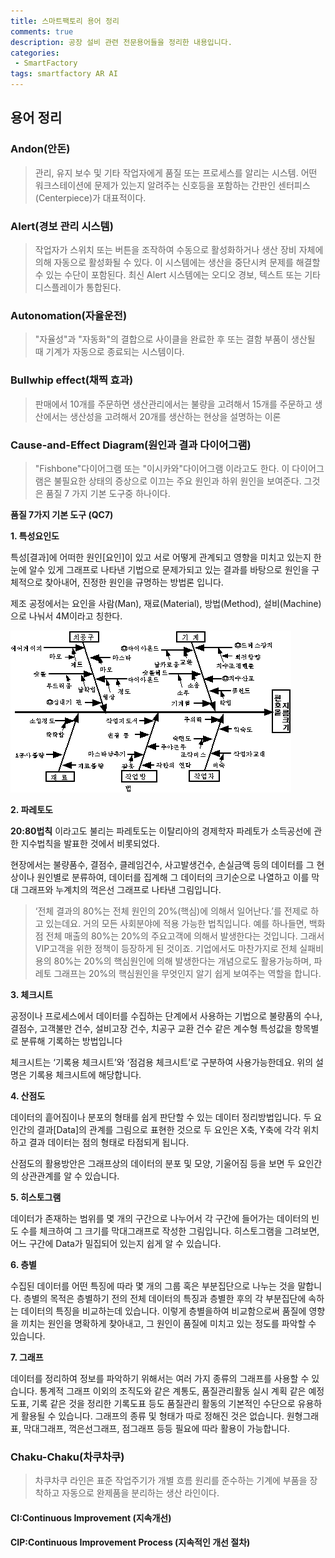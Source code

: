```yaml
---
title: 스마트팩토리 용어 정리
comments: true
description: 공장 설비 관련 전문용어들을 정리한 내용입니다.
categories:
 - SmartFactory
tags: smartfactory AR AI 
---
```



## 용어 정리

### Andon(안돈)

> 관리, 유지 보수 및 기타 작업자에게 품질 또는 프로세스를 알리는 시스템. 어떤 워크스테이션에 문제가 있는지 알려주는 신호등을 포함하는 간판인 센터피스(Centerpiece)가 대표적이다.

### Alert(경보 관리 시스템)

> 작업자가 스위치 또는 버튼을 조작하여 수동으로 활성화하거나 생산 장비 자체에 의해 자동으로 활성화될 수 있다. 이 시스템에는 생산을 중단시켜 문제를 해결할 수 있는 수단이 포함된다. 최신 Alert 시스템에는 오디오 경보, 텍스트 또는 기타 디스플레이가 통합된다.

### Autonomation(자율운전)

> "자율성"과 "자동화"의 결합으로 사이클을 완료한 후 또는 결함 부품이 생산될 때 기계가 자동으로 종료되는 시스템이다.

### Bullwhip effect(채찍 효과)

> 판매에서 10개를 주문하면 생산관리에서는 불량을 고려해서 15개를 주문하고 생산에서는 생산성을 고려해서 20개를 생산하는 현상을 설명하는 이론

### Cause-and-Effect Diagram(원인과 결과 다이어그램)

> "Fishbone"다이어그램 또는 "이시카와"다이어그램 이라고도 한다. 이 다이어그램은 불필요한 상태의 증상으로 이끄는 주요 원인과 하위 원인을 보여준다. 그것은 품질 7 가지 기본 도구중 하나이다.

**품질 7가지 기본 도구 (QC7)**

**1. 특성요인도**


특성[결과]에 어떠한 원인[요인]이 있고 서로 어떻게 관계되고 영향을 미치고 있는지 한눈에 알수 있게 그래프로 나타낸 기법으로 문제가되고 있는 결과를 바탕으로 원인을 구체적으로 찾아내어, 진정한 원인을 규명하는 방법론 입니다.
    
제조 공정에서는 요인을 사람(Man), 재료(Material), 방법(Method), 설비(Machine)으로 나눠서 4M이라고 칭한다.


![fishbone](https://raw.githubusercontent.com/wkddnjset/wkddnjset.github.io/master/_posts/images/2020-07/fishbone.jpg)


**2. 파레토도**

**20:80법칙** 이라고도 불리는 파레토도는 이탈리아의 경제학자 파레토가 소득공선에 관한 지수법칙을 발표한 것에서 비롯되었다.

현장에서는 불량품수, 결점수, 클레임건수, 사고발생건수, 손실금액 등의 데이터를 그 현상이나 원인별로 분류하여, 데이터를 집계해 그 데이터의 크기순으로 나열하고 이를 막대 그래프와 누계치의 꺽은선 그래프로 나타낸 그림입니다.

>   ‘전체 결과의 80%는 전체 원인의 20%(핵심)에 의해서 일어난다.’를 전제로 하고 있는데요. 거의 모든 사회분야에 적용 가능한 법칙입니다. 예를 하나들면, 백화점 전체 매출의 80%는 20%의 주요고객에 의해서 발생한다는 것입니다. 그래서 VIP고객을 위한 정책이 등장하게 된 것이죠. 기업에서도 마찬가지로 전체 실패비용의 80%는 20%의 핵심원인에 의해 발생한다는 개념으로도 활용가능하며, 파레토 그래프는 20%의 핵심원인을 무엇인지 알기 쉽게 보여주는 역할을 합니다.

**3. 체크시트**

공정이나 프로세스에서 데이터를 수집하는 단계에서 사용하는 기법으로 불량품의 수나, 결점수, 고객불만 건수, 설비고장 건수, 치공구 교환 건수 같은 계수형 특성값을 항목별로 분류해 기록하는 방법입니다

체크시트는 ‘기록용 체크시트’와 ‘점검용 체크시트’로 구분하여 사용가능한데요. 위의 설명은 기록용 체크시트에 해당합니다.

**4. 산점도**

데이터의 흩어짐이나 분포의 형태를 쉽게 판단할 수 있는 데이터 정리방법입니다. 두 요인간의 결과[Data]의 관계를 그림으로 표현한 것으로 두 요인은 X축, Y축에 각각 위치하고 결과 데이터는 점의 형태로 타점되게 됩니다.

산점도의 활용방안은 그래프상의 데이터의 분포 및 모양, 기울어짐 등을 보면 두 요인간의 상관관계를 알 수 있습니다.

**5. 히스토그램**

데이터가 존재하는 범위를 몇 개의 구간으로 나누어서 각 구간에 들어가는 데이터의 빈도 수를 체크하여 그 크기를 막대그래프로 작성한 그림입니다. 히스토그램을 그려보면, 어느 구간에 Data가 밀집되어 있는지 쉽게 알 수 있습니다.


**6. 층별**

수집된 데이터를 어떤 특징에 따라 몇 개의 그룹 혹은 부분집단으로 나누는 것을 말합니다. 층별의 목적은 층별하기 전의 전체 데이터의 특징과 층별한 후의 각 부분집단에 속하는 데이터의 특징을 비교하는데 있습니다. 이렇게 층별을하여 비교함으로써 품질에 영향을 끼치는 원인을 명확하게 찾아내고, 그 원인이 품질에 미치고 있는 정도를 파악할 수 있습니다. 

**7. 그래프**

데이터를 정리하여 정보를 파악하기 위해서는 여러 가지 종류의 그래프를 사용할 수 있습니다. 통계적 그래프 이외의 조직도와 같은 계통도, 품질관리활동 실시 계획 같은 예정도표, 기록 같은 것을 정리한 기록도표 등도 품질관리 활동의 기본적인 수단으로 유용하게 활용될 수 있습니다. 그래프의 종류 및 형태가 따로 정해진 것은 없습니다. 원형그래표, 막대그래프, 꺽은선그래프, 점그래프 등등 필요에 따라 활용이 가능합니다.


### Chaku-Chaku(차쿠차쿠)

> 차쿠차쿠 라인은 표준 작업주기가 개별 흐름 원리를 준수하는 기계에 부품을 장착하고 자동으로 완제품을 분리하는 생산 라인이다.

#### CI:Continuous Improvement (지속개선)
#### CIP:Continuous Improvement Process (지속적인 개선 절차)

